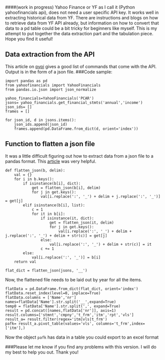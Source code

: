 ####(work in progress)
Yahoo Finance or YF as I call it (Python yahoofinancials api), does not need a user specific API key. It works well in extracting historical data from YF. There are instructions and blogs on how to retrieve data from YF API already, but information on how to convert that data to a pd table could be a bit tricky for beginners like myself. This is my attempt to put together the data extraction part and the tabulation piece. Hope you find it useful!

## Data extraction from the API
This article on [pypi](https://pypi.org/project/yahoofinancials/) gives a good list of commands that come with the API. Output is in the form of a json file.
###Code sample:
```
import pandas as pd
from yahoofinancials import YahooFinancials
from pandas.io.json import json_normalize

yahoo_financials=YahooFinancials('PCAR')
jsons= yahoo_financials.get_financial_stmts('annual','income')
json_ids= []
frames = []

for json_id, d in jsons.items():
    json_ids.append(json_id)
    frames.append(pd.DataFrame.from_dict(d, orient='index'))
```
## Function to flatten a json file
It was a little difficult figuring out how to extract data from a json file to a pandas format. This [article](https://stackoverflow.com/questions/51635872/yahoofinancials-writing-multidimensional-dictionary-to-csv/51678333) was very helpful.

````
def flatten_json(b, delim):
    val = {}
    for i in b.keys():
        if isinstance(b[i], dict):
            get = flatten_json(b[i], delim)
            for j in get.keys():
                val[i.replace(':', '_') + delim + j.replace(':', '_')] = get[j]
        elif isinstance(b[i], list):
            c = 1
            for it in b[i]:
                if isinstance(it, dict):
                    get = flatten_json(it, delim)
                    for j in get.keys():
                        val[i.replace(':', '_') + delim + j.replace(':', '_') + delim + str(c)] = get[j]
                else:
                    val[i.replace(':', '_') + delim + str(c)] = it
                c += 1
        else:
            val[i.replace(':', '_')] = b[i]
    return val

flat_dict = flatten_json(jsons, '__')
````
Now, the flattened file needs to be laid out by year for all the items.

````
flatData = pd.DataFrame.from_dict(flat_dict, orient='index')
flatData.reset_index(level=0, inplace=True)
flatData.columns = ['Name','nr']
names=flatData['Name'].str.split('__',expand=True)
temp0 = flatData['Name'].str.split(',', expand=True)
result = pd.concat([names,flatData['nr']], axis=1)
result.columns=['stmnt','cmpny','t_frm','itm','rpt','vls']
result_a= result.filter(regex='itm|vls|t_frm')
pafk= result_a.pivot_table(values='vls', columns='t_frm',index=['itm'],)
````
Now the object ```` pafk ```` has data in a table you could export to an excel format

###Please let me know if you find any problems with this version. I will do my best to help you out. Thank you!

 
